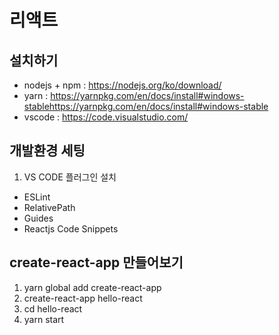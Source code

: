 # 리액트 

## 설치하기

- nodejs + npm : https://nodejs.org/ko/download/ <br>
- yarn : https://yarnpkg.com/en/docs/install#windows-stablehttps://yarnpkg.com/en/docs/install#windows-stable <br>
- vscode : https://code.visualstudio.com/ <br>


## 개발환경 세팅

1) VS CODE 플러그인 설치
- ESLint
- RelativePath
- Guides
- Reactjs Code Snippets

## create-react-app 만들어보기

1) yarn global add create-react-app
2) create-react-app hello-react
3) cd hello-react
4) yarn start
